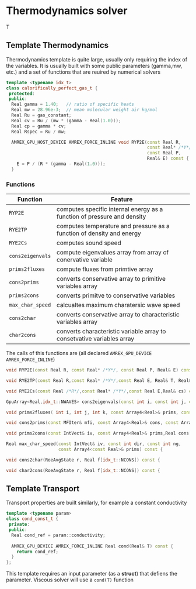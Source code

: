 # Thermodynamics solver

T

## Template Thermodynamics

Thermodynamics template is quite large, usually only requiring the index of the variables.
It is usually built with some public parameters (gamma,mw, etc.) and a set of functions
that are reuired by numerical solvers

```cpp
template <typename idx_t>
class calorifically_perfect_gas_t {
 protected:
 public:
  Real gamma = 1.40;   // ratio of specific heats
  Real mw = 28.96e-3;  // mean molecular weight air kg/mol
  Real Ru = gas_constant;
  Real cv = Ru / (mw * (gamma - Real(1.0)));
  Real cp = gamma * cv;
  Real Rspec = Ru / mw;

  AMREX_GPU_HOST_DEVICE AMREX_FORCE_INLINE void RYP2E(const Real R,
                                                      const Real* /*Y*/,
                                                      const Real P,
                                                      Real& E) const {
    E = P / (R * (gamma - Real(1.0)));
  }
```

### Functions

| **Function**        | **Feature**                                                                       |
|---------------------|-----------------------------------------------------------------------------------|
|  `RYP2E`            | computes specific internal energy as a function of pressure and density           |
| `RYE2TP`            | computes temperature  and pressure as a function of density and energy     |
| `RYE2Cs`            | computes sound speed  |
|  `cons2eigenvals`   | compute eigenvalues array from array of conervative variable |
| `prims2fluxes`      | compute fluxes from primtive array |
| `cons2prims`        | converts conservative array  to primitive variables array |
| `prims2cons`        | converts primitve  to conservative variables |
| `max_char_speed`    | calcualtes maximum charatersic wave speed |
| `cons2char`         | converts conservative array to characteristic variables array |
| `char2cons`         | converts characteristic variable array to consetvative variables array |


The calls of this functions are (all declared `AMREX_GPU_DEVICE AMREX_FORCE_INLINE`)


```cpp
void RYP2E(const Real R, const Real* /*Y*/, const Real P, Real& E) const {
```

```cpp
void RYE2TP(const Real R,const Real* /*Y*/,const Real E, Real& T, Real& P) const {
```

```cpp
void RYE2Cs(const Real /*R*/,const Real* /*Y*/,const Real E,Real& cs) const {
```

```cpp
GpuArray<Real,idx_t::NWAVES> cons2eigenvals(const int i, const int j, const int k, const Array4<Real>& cons, const GpuArray<int, 3>& vdir) const {}
```

```cpp
void prims2fluxes( int i, int j, int k, const Array4<Real>& prims, const Array4<Real>& fluxes, const GpuArray<int, 3>& vdir) const {
```

```cpp
void cons2prims(const MFIter& mfi, const Array4<Real>& cons, const Array4<Real>& prims) const {
```

```cpp
void prims2cons(const IntVect& iv, const Array4<Real>& prims,Real cons[idx_t::NCONS]) const {
```

```cpp
Real max_char_speed(const IntVect& iv, const int dir, const int ng,
                    const Array4<const Real>& prims) const {
```

```cpp
void cons2char(RoeAvgState r, Real f[idx_t::NCONS]) const {
```

```cpp
void char2cons(RoeAvgState r, Real f[idx_t::NCONS]) const {
```

## Template Transport

Transport properties are built similarly, for example a constant conductivity

```cpp
template <typename param>
class cond_const_t {
 private:
 public:
  Real cond_ref = param::conductivity;
  
  AMREX_GPU_DEVICE AMREX_FORCE_INLINE Real cond(Real& T) const {
    return cond_ref;
  }
};
```

This template requires an input parameter (as a **struct**) that defiens the parameter.
Viscous solver will use  a `cond(T)` function